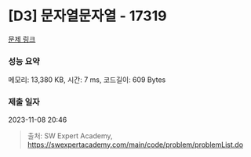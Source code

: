 # [D3] 문자열문자열 - 17319 

[문제 링크](https://swexpertacademy.com/main/code/problem/problemDetail.do?contestProbId=AYgEiwbKy48DFARP) 

### 성능 요약

메모리: 13,380 KB, 시간: 7 ms, 코드길이: 609 Bytes

### 제출 일자

2023-11-08 20:46



> 출처: SW Expert Academy, https://swexpertacademy.com/main/code/problem/problemList.do